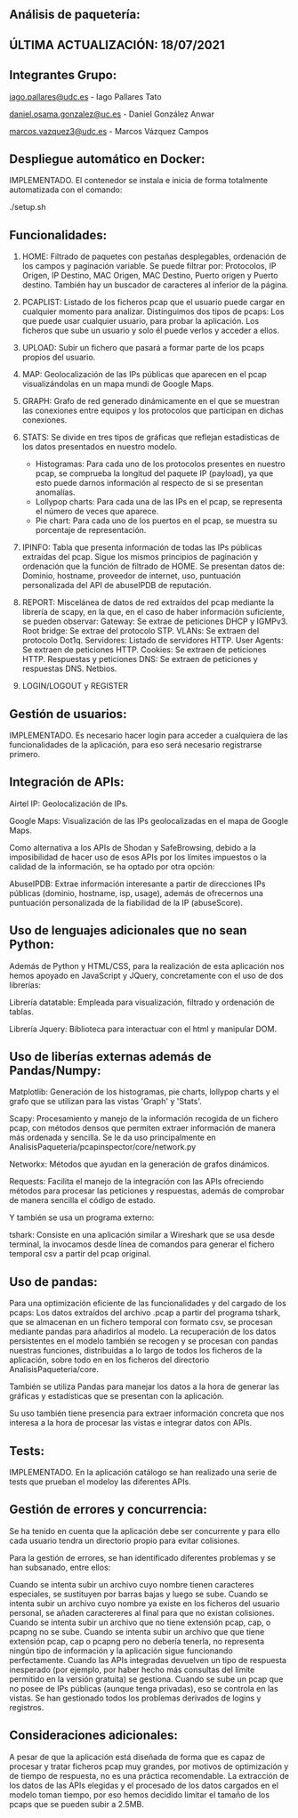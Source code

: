 Análisis de paquetería:
-------------------------------------------
ÚLTIMA ACTUALIZACIÓN: 18/07/2021
-------------------------------------------

Integrantes Grupo:
-------------------------------------------

iago.pallares@udc.es - Iago Pallares Tato

daniel.osama.gonzalez@uc.es - Daniel González Anwar

marcos.vazquez3@udc.es - Marcos Vázquez Campos 

Despliegue automático en Docker:
-------------------------------------------

IMPLEMENTADO. El contenedor se instala e inicia de forma totalmente automatizada con el comando:

./setup.sh

Funcionalidades:
-------------------------------------------


1) HOME: Filtrado de paquetes con pestañas desplegables, ordenación de los campos y paginación variable.
    Se puede filtrar por:
    Protocolos, IP Origen, IP Destino, MAC Origen, MAC Destino, Puerto origen y Puerto destino.
    También hay un buscador de caracteres al inferior de la página.

2) PCAPLIST: Listado de los ficheros pcap que el usuario puede cargar en cualquier momento para analizar. Distinguimos dos tipos de pcaps:
    Los que puede usar cualquier usuario, para probar la aplicación.
    Los ficheros que sube un usuario y solo él puede verlos y acceder a ellos.

3) UPLOAD: Subir un fichero que pasará a formar parte de los pcaps propios del usuario.

4) MAP: Geolocalización de las IPs públicas que aparecen en el pcap visualizándolas en un mapa mundi de Google Maps.

5) GRAPH: Grafo de red generado dinámicamente en el que se muestran las conexiones entre equipos y los protocolos que participan en dichas conexiones.

6) STATS: Se divide en tres tipos de gráficas que reflejan estadísticas de los datos presentados en nuestro modelo.
    - Histogramas:
        Para cada uno de los protocolos presentes en nuestro pcap, se comprueba la longitud del paquete IP (payload), ya que esto puede darnos información al respecto de si se presentan anomalías.
    - Lollypop charts:
        Para cada una de las IPs en el pcap, se representa el número de veces que aparece.
    - Pie chart:
        Para cada uno de los puertos en el pcap, se muestra su porcentaje de representación.

7) IPINFO: Tabla que presenta información de todas las IPs públicas extraídas del pcap.
    Sigue los mismos principios de paginación y ordenación que la función de filtrado de HOME.
    Se presentan datos de: Dominio, hostname, proveedor de internet, uso, puntuación personalizada del API de abuseIPDB de reputación.

8) REPORT: Miscelánea de datos de red extraídos del pcap mediante la librería de scapy, en la que, en el caso de haber información suficiente, se pueden observar:
    Gateway: Se extrae de peticiones DHCP y IGMPv3.
    Root bridge: Se extrae del protocolo STP.
    VLANs: Se extraen del protocolo Dot1q.
    Servidores: Listado de servidores HTTP.
    User Agents: Se extraen de peticiones HTTP.
    Cookies:  Se extraen de peticiones HTTP.
    Respuestas y peticiones DNS: Se extraen de peticiones y respuestas DNS.
    Netbios.

9) LOGIN/LOGOUT y REGISTER


Gestión de usuarios:
-------------------------------------------

IMPLEMENTADO. Es necesario hacer login para acceder a cualquiera de las funcionalidades de la aplicación, para eso será necesario registrarse primero.

Integración de APIs:
-------------------------------------------

Airtel IP: Geolocalización de IPs.

Google Maps: Visualización de las IPs geolocalizadas en el mapa de Google Maps.

Como alternativa a los APIs de Shodan y SafeBrowsing, debido a la imposibilidad de hacer uso de esos APIs por los límites impuestos o la calidad de la información, se ha optado por otra opción:

AbuseIPDB: Extrae información interesante a partir de direcciones IPs públicas (dominio, hostname, isp, usage), además de ofrecernos una puntuación personalizada de la fiabilidad de la IP (abuseScore).


Uso de lenguajes adicionales que no sean Python:
-------------------------------------------

Además de Python y HTML/CSS, para la realización de esta aplicación nos hemos apoyado en JavaScript y JQuery, concretamente con el uso de dos librerías:

Librería datatable:  Empleada para visualización, filtrado y ordenación de tablas.

Librería Jquery: Biblioteca para interactuar con el html y manipular DOM.

Uso de liberías externas además de Pandas/Numpy:
-------------------------------------------

Matplotlib: Generación de los histogramas, pie charts, lollypop charts y el grafo que se utilizan para las vistas 'Graph' y 'Stats'.

Scapy: Procesamiento y manejo de la información recogida de un fichero pcap, con métodos densos que permiten extraer información de manera más ordenada y sencilla. Se le da uso principalmente en AnalisisPaqueteria/pcapinspector/core/network.py

Networkx: Métodos que ayudan en la generación de grafos dinámicos.

Requests: Facilita el manejo de la integración con las APIs ofreciendo métodos para procesar las peticiones y respuestas, además de comprobar de manera sencilla el código de estado.

Y también se usa un programa externo:

tshark: Consiste en una aplicación similar a Wireshark que se usa desde terminal, la invocamos desde línea de comandos para generar el fichero temporal csv a partir del pcap original.

Uso de pandas:
-------------------------------------------

Para una optimización eficiente de las funcionalidades y del cargado de los pcaps:
Los datos extraídos del archivo .pcap a partir del programa tshark, que se almacenan en un fichero temporal con formato csv, se procesan mediante pandas para añadirlos al modelo. La recuperación de los datos persistentes en el modelo también se recogen y se procesan con pandas nuestras funciones, distribuidas a lo largo de todos los ficheros de la aplicación, sobre todo en en los ficheros del directorio AnalisisPaqueteria/core.

También se utiliza Pandas para manejar los datos a la hora de generar las gráficas y estadísticas que se presentan con la aplicación.

Su uso también tiene presencia para extraer información concreta que nos interesa a la hora de procesar las vistas e integrar datos con APIs.

Tests:
-------------------------------------------
IMPLEMENTADO. En la aplicación catálogo se han realizado una serie de tests que prueban el modeloy  las diferentes APIs.

Gestión de errores y concurrencia:
-------------------------------------------

Se ha tenido en cuenta que la aplicación debe ser concurrente y para ello cada usuario tendra un directorio propio para evitar colisiones.

Para la gestión de errores, se han identificado diferentes problemas y se han subsanado, entre ellos:

Cuando se intenta subir un archivo cuyo nombre tienen caracteres especiales, se sustituyen por barras bajas y luego se sube.
Cuando se intenta subir un archivo cuyo nombre ya existe en los ficheros del usuario personal, se añaden caractereres al final para que no existan colisiones.
Cuando se intenta subir un archivo que no tiene extensión pcap, cap, o pcapng no se sube.
Cuando se intenta subir un archivo que que tiene extensión pcap, cap o pcapng pero no debería tenerla, no representa ningún tipo de información y la aplicación sigue funcionando perfectamente.
Cuando las APIs integradas devuelven un tipo de respuesta inesperado (por ejemplo, por haber hecho más consultas del límite permitido en la versión gratuita) se gestiona.
Cuando se sube un pcap que no posee de IPs públicas (aunque tenga privadas), eso se controla en las vistas. 
Se han gestionado todos los problemas derivados de logins y registros.

Consideraciones adicionales:
-------------------------------------------

A pesar de que la aplicación está diseñada de forma que es capaz de procesar y tratar ficheros pcap muy grandes, por motivos de optimización y de tiempo de respuesta, no es una práctica recomendable.
La extracción de los datos de las APIs elegidas y el procesado de los datos cargados en el modelo toman tiempo, por eso hemos decidido limitar el tamaño de los pcaps que se pueden subir a 2.5MB.
